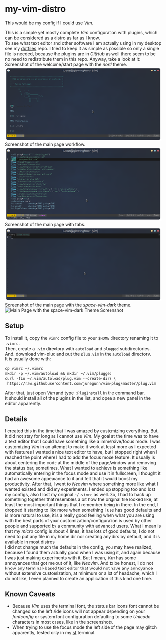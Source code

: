 # my-vim-distro

This would be my config if I could use *Vim*.

This is a simple yet mostly complete *Vim* configuration with plugins, which can be considered as a distro as far as I know. \
To see what text editor and other software I am actually using in my desktop see my [dotfiles](https://github.com/Firespindash/dotfiles) repo.
I tried to keep it as simple as possible so only a single file is needed, because the plugins are in *GitHub* as well there seem to be no need to redistribute them in this repo. Anyway, take a look at it: \
Screenshot of the welcome/start page with the _nord_ theme.
![Welcome Page Screenshot](my-vim-distro_startpage.png)
Screenshot of the main page workflow.
![Main Page Screenshot](my-vim-distro_screenshot.png)
Screenshot of the main page with tabs.
![Main Page with Tabs Screenshot](my-vim-distro_with_tabs.png)
Screenshot of the main page with the _space-vim-dark_ theme.
![Main Page with the space-vim-dark Theme Screenshot](my-vim-distro_space-vim-dark.png)
## Setup
To install it, copy the `vimrc` config file to your `$HOME` directory renaming it to `.vimrc`. \
Then, create a `.vim` directory with `autoload` and `plugged` subdirectories. \
And, download [vim-plug](https://github.com/junegunn/vim-plug) and put the `plug.vim` in the `autoload` directory. \
It is usually done with:
```
cp vimrc ~/.vimrc
mkdir -p ~/.vim/autoload && mkdir ~/.vim/plugged
curl -fLo ~/.vim/autoload/plug.vim --create-dirs \
 https://raw.githubusercontent.com/junegunn/vim-plug/master/plug.vim
```
After that, just open *Vim* and type `:PlugInstall` in the command bar. \
It should install all of the plugins in the list, and open a new panel in the editor apparently.
## Details
I created this in the time that I was amazed by customizing everything. But, it did not stay for long as I cannot use *Vim*. My goal at the time was to have a text editor that I could have something like a immersive/focus mode. I was customizing *Vim* in an attempt to make it work at least more as I expected with features I wanted a nice text editor to have, but I stopped right when I reached the point where I had to add the focus mode feature. It usually is about centering the code at the middle of the page/window and removing the status bar, sometimes. What I wanted to achieve is something like automatically entering in the focus mode and use it in fullscreen, I thought it had an awesome appearance to it and felt that it would boost my productivity. After that, I went to *Neovim* where something more like what I wanted existed and did my experiments. I ended up stopping too and lost my configs, also I lost my original `~/.vimrc` as well. So, I had to hack up something together that resembles a bit how the original file looked like, at least the most important things that I remember being in there. In the end, I dropped it starting to like more when something I use has good defaults and is more natural to use, it is a really good feeling when what you are using with the best parts of your customization/configuration is used by other people and supported by a community with advanced users. What I mean is that my *micro* config is about 4 lines, it has lots of good defaults, I do not need to put any file in my home dir nor creating any dirs by default, and it is available in most distros. \
I did not change much the defaults in the config, you may have realized, because I found them actually good when I was using it, and again because I was just making experiments with it. But I mean, *Vim* has some annoyances that got me out of it, like *Neovim*. And to be honest, I do not know any terminal-based text editor that would not have any annoyance without extensive customization, at minimum or a lot of headache, which I do not like, I even planned to create an application of this kind one time. 
## Known Caveats
- Because *Vim* uses the terminal font, the status bar icons font cannot be changed so the left side icons will not appear depending on your *fontconfig* or system font configuration defaulting to some _Unicode_ characters in most cases, like in the screenshots.
- When trying to use the focus mode the left side of the page may glitch apparently, tested only in my [st](https://github.com/Firespindash/st) terminal.
